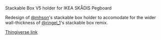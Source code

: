 Stackable Box V5 holder for IKEA SKÅDIS Pegboard

Redesign of [@mhson](https://www.thingiverse.com/thing:2535294)'s stackable box holder to accomodate for the wider wall-thickness of [@ringel_1](https://www.thingiverse.com/thing:3726336)'s stackable box remix.

[Thingiverse link](https://www.thingiverse.com/thing:4703995)
